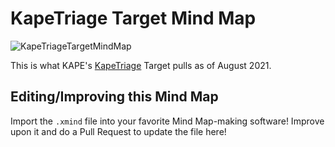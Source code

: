 # KapeTriage Target Mind Map

![KapeTriageTargetMindMap](https://github.com/rathbuna/DFIRMindMaps/blob/main/KAPE/KapeTriage/KapeTriage.png)

This is what KAPE's [KapeTriage](https://github.com/EricZimmerman/KapeFiles/blob/master/Targets/Compound/KapeTriage.tkape) Target pulls as of August 2021.

## Editing/Improving this Mind Map

Import the `.xmind` file into your favorite Mind Map-making software! Improve upon it and do a Pull Request to update the file here!
